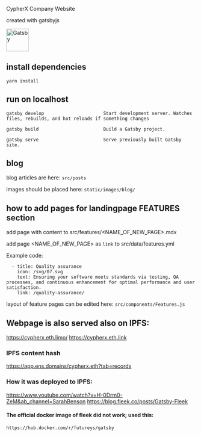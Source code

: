 CypherX Company Website

created with gatsbyjs


  <a href="https://www.gatsbyjs.com">
    <img alt="Gatsby" src="https://www.gatsbyjs.com/Gatsby-Monogram.svg" width="60" />
  </a>

## install dependencies 
`yarn install`

## run on localhost
```
gatsby develop                      Start development server. Watches files, rebuilds, and hot reloads if something changes

gatsby build                        Build a Gatsby project.

gatsby serve                        Serve previously built Gatsby site.
```

## blog
blog articles are here: `src/posts`

images should be placed here: `static/images/blog/` 

## how to add pages for landingpage FEATURES section

add page with content to src/features/<NAME_OF_NEW_PAGE>.mdx

add page <NAME_OF_NEW_PAGE> as `link` to src/data/features.yml

Example code:
```
  - title: Quality assurance
    icon: /svg/07.svg
    text: Ensuring your software meets standards via testing, QA processes, and continuous enhancement for optimal performance and user satisfaction.
    link: /quality-assurance/
```

layout of feature pages can be edited here:
`src/components/Features.js`

## Webpage is also served also on IPFS:
https://cypherx.eth.limo/
https://cypherx.eth.link

### IPFS content hash
https://app.ens.domains/cypherx.eth?tab=records

### How it was deployed to IPFS:
https://www.youtube.com/watch?v=H-0Drm0-ZeM&ab_channel=SarahBenson
https://blog.fleek.co/posts/Gatsby-Fleek

#### The official docker image of fleek did not work; used this:
`https://hub.docker.com/r/futureys/gatsby`

